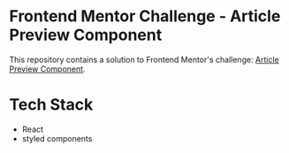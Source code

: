 # Frontend Mentor Challenge - Article Preview Component

This repository contains a solution to Frontend Mentor's challenge: [Article Preview Component](https://www.frontendmentor.io/challenges/article-preview-component-dYBN_pYFT).

# Tech Stack

- React
- styled components
